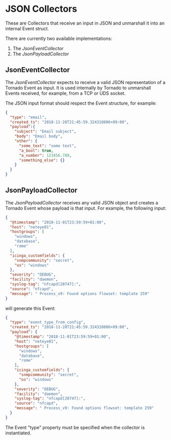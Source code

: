 # JSON Collectors

These are Collectors that receive an input in JSON and unmarshall it into an internal Event struct.

There are currently two available implementations:
1. The _JsonEventCollector_
1. The _JsonPayloadCollector_



## JsonEventCollector

The _JsonEventCollector_ expects to receive a valid JSON representation of a Tornado Event as
input. It is used internally by Tornado to unmarshall Events received, for example, from a TCP or
UDS socket.

The JSON input format should respect the Event structure, for example:

```json
{
  "type": "email",
  "created_ts": "2018-11-28T21:45:59.324310806+09:00",
  "payload":{
    "subject": "Email subject",
    "body": "Email body",
    "other": {
      "some_text": "some text",
      "a_bool": true,
      "a_number": 123456.789,
      "something_else": {}
    }
  }
}
```



## JsonPayloadCollector

The _JsonPayloadCollector_ receives any valid JSON object and creates a Tornado Event whose
payload is that input. For example, the following input:

```json
{
  "@timestamp": "2018-11-01T23:59:59+01:00",
  "host": "neteye01",
  "hostgroups": [
    "windows",
    "database",
    "rome"
  ],
  "icinga_customfields": {
    "snmpcommunity": "secret",
    "os": "windows"
  },
  "severity": "DEBUG",
  "facility": "daemon",
  "syslog-tag": "nfcapd[20747]:",
  "source": "nfcapd",
  "message": " Process_v9: Found options flowset: template 259"
}
```

will generate this Event:

```json
{
  "type": "event_type_from_config",
  "created_ts": "2018-11-28T21:45:59.324310806+09:00",
  "payload": {
    "@timestamp": "2018-11-01T23:59:59+01:00",
    "host": "neteye01",
    "hostgroups": [
      "windows",
      "database",
      "rome"
    ],
    "icinga_customfields": {
      "snmpcommunity": "secret",
      "os": "windows"
    },
    "severity": "DEBUG",
    "facility": "daemon",
    "syslog-tag": "nfcapd[20747]:",
    "source": "nfcapd",
    "message": " Process_v9: Found options flowset: template 259"
  }
}
```

The Event "type" property must be specified when the collector is instantiated.
